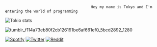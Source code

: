                                            Hey my name is Tokyo and I'm entering the world of programming

![Tokio stats](https://github-readme-stats.vercel.app/api?username=anuraghazra&show_icons=true&theme=radical)


![tumblr_f114a73eb80f2cb126191be6af661ef0_5bcd2892_1280](https://user-images.githubusercontent.com/98661694/154600251-164867bd-54ae-4210-aa4f-497dc8bb5d7d.gif)


[![Spotify](https://img.shields.io/badge/Spotify-1ED760?&style=for-the-badge&logo=spotify&logoColor=pink)](https://open.spotify.com/user/31zxseluxvwgggx7fzhdzrvr7bga)
[![Twitter](https://img.shields.io/badge/Twitter-1DA1F2?style=for-the-badge&logo=twitter&logoColor=pink)](https://twitter.com/Tokiorik)
[![Reddit](https://img.shields.io/badge/Reddit-FF4500?style=for-the-badge&logo=reddit&logoColor=pink)](https://www.reddit.com/settings/profile)
